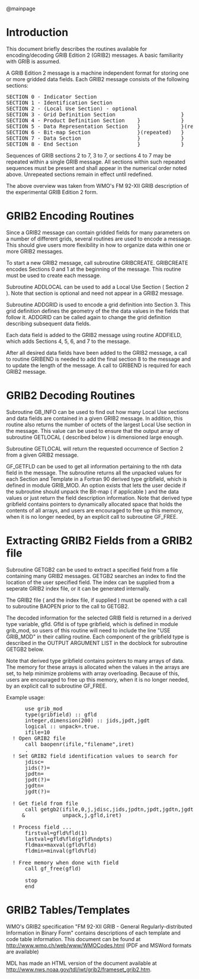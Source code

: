 @mainpage

# Introduction

This document briefly describes the routines available for encoding/decoding
GRIB Edition 2 (GRIB2) messages.  A basic familiarity with GRIB is assumed.

A GRIB Edition 2 message is a machine independent format for storing
one or more gridded data fields.  Each GRIB2 message consists of the 
following sections:

<pre>
SECTION 0 - Indicator Section
SECTION 1 - Identification Section
SECTION 2 - (Local Use Section) - optional                           }
SECTION 3 - Grid Definition Section                     }            }
SECTION 4 - Product Definition Section    }             }            }(repeated)
SECTION 5 - Data Representation Section   }             }(repeated)  }
SECTION 6 - Bit-map Section               }(repeated)   }            }
SECTION 7 - Data Section                  }             }            }
SECTION 8 - End Section                   }             }            }
</pre>

Sequences of GRIB sections 2 to 7, 3 to 7, or sections 4 to 7 may be repeated
within a single GRIB message.  All sections within such repeated sequences
must be present and shall appear in the numerical order noted above.
Unrepeated sections remain in effect until redefined.

The above overview was taken from WMO's FM 92-XII GRIB description
of the experimental GRIB Edition 2 form.

# GRIB2 Encoding Routines

Since a GRIB2 message can contain gridded fields for many parameters on
a number of different grids, several routines are used to encode a message.
This should give users more flexibility in how to organize data
within one or more GRIB2 messages.

To start a new GRIB2 message, call subroutine GRIBCREATE.  GRIBCREATE 
encodes Sections 0 and 1 at the beginning of the message.  This routine 
must be used to create each message.

Subroutine ADDLOCAL can be used to add a Local Use Section ( Section 2 ).
Note that section is optional and need not appear in a GRIB2 message.

Subroutine ADDGRID is used to encode a grid definition into Section 3.
This grid definition defines the geometry of the the data values in the
fields that follow it.  ADDGRID can be called again to change the grid 
definition describing subsequent data fields.

Each data field is added to the GRIB2 message using routine ADDFIELD,
which adds Sections 4, 5, 6, and 7 to the message.

After all desired data fields have been added to the GRIB2 message, a
call to routine GRIBEND is needed to add the final section 8 to the
message and to update the length of the message.  A call to GRIBEND
is required for each GRIB2 message.

# GRIB2 Decoding Routines

Subroutine GB_INFO can be used to find out how many Local Use sections
and data fields are contained in a given GRIB2 message.  In addition,
this routine also returns the number of octets of the largest Local Use 
section in the message.  This value can be used to ensure that the 
output array of subroutine GETLOCAL ( described below ) is dimensioned
large enough.

Subroutine GETLOCAL will return the requested occurrence of Section 2
from a given GRIB2 message.  

GF_GETFLD can be used to get all information pertaining to the nth 
data field in the message.  The subroutine returns all the unpacked values
for each Section and Template in a Fortran 90 derived type gribfield,
which is defined in module GRIB_MOD.  An option exists that lets the
user decide if the subroutine should unpack the Bit-map ( if
applicable ) and the data values or just return the field description
information.
Note that derived type gribfield contains pointers to dynamically
allocated space that holds the contents of all arrays, and users are encouraged 
to free up this memory, when it is no longer needed, by an explicit call
to subroutine GF_FREE.

# Extracting GRIB2 Fields from a GRIB2 file

Subroutine GETGB2 can be used to extract a specified field from a file
containing many GRIB2 messages.  GETGB2 searches an index to find the 
location of the user specified field.  The index can be supplied from a
seperate GRIB2 index file, or it can be generated internally.

The GRIB2 file ( and the index file, if supplied ) must be opened with
a call to subroutine BAOPEN prior to the call to GETGB2.

The decoded information for the selected GRIB field is returned in a 
derived type variable, gfld.  Gfld is of type gribfield, which is defined
in module grib_mod, so users of this routine will need to include
the line "USE GRIB_MOD" in their calling routine.  Each component of the
gribfield type is described in the OUTPUT ARGUMENT LIST in the docblock
for subroutine GETGB2 below.

Note that derived type gribfield contains pointers to many arrays of data.  
The memory for these arrays is allocated when the values in the arrays 
are set, to help minimize problems with array overloading.  Because of this,
users are encouraged to free up this memory, when it is no longer
needed, by an explicit call to subroutine GF_FREE.

Example usage:

<pre>
      use grib_mod
      type(gribfield) :: gfld
      integer,dimension(200) :: jids,jpdt,jgdt
      logical :: unpack=.true.
      ifile=10
  ! Open GRIB2 file 
      call baopenr(ifile,"filename",iret)
      .
  ! Set GRIB2 field identification values to search for
      jdisc=
      jids(?)=
      jpdtn=
      jpdt(?)=
      jgdtn=
      jgdt(?)=

  ! Get field from file
      call getgb2(ifile,0,j,jdisc,jids,jpdtn,jpdt,jgdtn,jgdt,
     &            unpack,j,gfld,iret)

  ! Process field ...
      firstval=gfld%fld(1)
      lastval=gfld%fld(gfld%ndpts)
      fldmax=maxval(gfld%fld)
      fldmin=minval(gfld%fld)
      
  ! Free memory when done with field
      call gf_free(gfld)

      stop
      end
</pre>
      
# GRIB2 Tables/Templates

WMO's GRIB2 specification "FM 92-XII GRIB - General Regularly-distributed
Information in Binary Form" contains descriptions of each template
and code table information.  This document can be found at
http://www.wmo.ch/web/www/WMOCodes.html
(PDF and MSWord formats are available)

MDL has made an HTML version of the document available at
http://www.nws.noaa.gov/tdl/iwt/grib2/frameset_grib2.htm.

